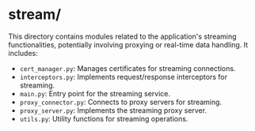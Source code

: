 # stream/

This directory contains modules related to the application's streaming functionalities, potentially involving proxying or real-time data handling. It includes:

-   `cert_manager.py`: Manages certificates for streaming connections.
-   `interceptors.py`: Implements request/response interceptors for streaming.
-   `main.py`: Entry point for the streaming service.
-   `proxy_connector.py`: Connects to proxy servers for streaming.
-   `proxy_server.py`: Implements the streaming proxy server.
-   `utils.py`: Utility functions for streaming operations.